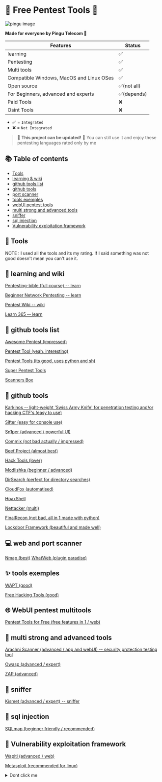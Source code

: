 # 🎈 Free Pentest Tools 🎈
![pingu image](https://cdn.discordapp.com/avatars/1009216298586210425/4d6853dc4bc1cbd02ca440ce3292a062.png)

**Made for everyone by Pingu Telecom 🐧**

| Features                                                                              | Status    |
|---------------------------------------------------------------------------------------|-----------|
| learning                                                                              | ✅        |
| Pentesting                                                                            | ✅         |
| Multi tools                                                                           | ✅         |
| Compatible Windows, MacOS and Linux OSes                                              | ✅         |
| Open source                                                                           | ✅(not all)|
| For Beginners, advanced and experts                                                   | ✅(depends)|
| Paid Tools                                                                            | ❌         |
| Osint Tools                                                                           | ❌         |

- ✅ = `Integrated`
- ❌ = `Not Integrated`

> 🚧 **This project can be updated!** 🚧 You can still use it and enjoy these pentesting languages rated only by me

## 📚 Table of contents
* [Tools](#-Tools)
* [learning & wiki](#-learning-and-wiki)
* [github tools list](#-github-tools-list)
* [github tools](#-github-tools)
* [port scanner](#-web-and-port-scanner)
* [tools exemples](#-tools-exemples)
* [webUI pentest tools](#-WebUI-pentest-multitools)
* [multi strong and advanced tools](#-multi-strong-and-advanced-tools)
* [sniffer](#-sniffer)
* [sql injection](#-sql-injection)
* [Vulnerability exploitation framework](#-Vulnerability-exploitation-framework)

## 🚀 Tools
NOTE : I used all the tools and its my rating. If I said something was not good doesn't mean you can't use it.

## 📖 learning and wiki
[Pentesting-bible (full course) -- learn](https://github.com/blaCCkHatHacEEkr/PENTESTING-BIBLE)

[Beginner Network Pentesting -- learn](https://github.com/hmaverickadams/Beginner-Network-Pentesting)

[Pentest Wiki -- wiki](https://github.com/nixawk/pentest-wiki)

[Learn 365 -- learn](https://github.com/harsh-bothra/learn365)

## 🧨 github tools list
[Awesome Pentest (impressed)](https://github.com/enaqx/awesome-pentest)

[Pentest Tool (yeah, interesting)](https://github.com/Ridter/Pentest)

[Pentest Tools (its good, uses python and sh)](https://github.com/gwen001/pentest-tools)

[Super Pentest Tools](https://github.com/arch3rPro/PentestTools)

[Scanners Box](https://github.com/We5ter/Scanners-Box)

## 🎇 github tools
[Karkinos -- light-weight 'Swiss Army Knife' for penetration testing and/or hacking CTF's (easy to use)](https://github.com/helich0pper/Karkinos)

[Sifter (easy for console use)](https://github.com/whiterabb17/sifter)

[Sn1per (advanced / powerful UI)](https://github.com/1N3/Sn1per)

[Commix (not bad actually / impressed)](https://github.com/commixproject/commix)

[Beef Project (almost best)](https://beefproject.com/)

[Hack Tools (lover)](https://github.com/LasCC/Hack-Tools)

[Modlishka (beginner / advanced)](https://github.com/drk1wi/Modlishka)

[DirSearch (perfect for directory searches)](https://github.com/maurosoria/dirsearch)

[CloudFox (automatised)](https://github.com/BishopFox/cloudfox)

[HoaxShell](https://github.com/t3l3machus/hoaxshell)

[Nettacker (multi)](https://github.com/OWASP/Nettacker)

[FinalRecon (not bad, all in 1 made with python)](https://github.com/thewhiteh4t/FinalRecon)

[Lockdoor Framework (beautiful and made well)](https://github.com/SofianeHamlaoui/Lockdoor-Framework)

## 💻 web and port scanner
[Nmap (best)](https://nmap.org/)
[WhatWeb (plugin paradise)](https://github.com/urbanadventurer/WhatWeb)

## ✨ tools exemples
[WAPT (good)](https://cybersecuritynews.com/web-application-pentesting-tools/)

[Free Hacking Tools (good)](https://www.synopsys.com/blogs/software-security/top-10-free-hacking-tools-for-penetration-testers/)

## 🌐 WebUI pentest multitools
[Pentest Tools for Free (free features in 1 / web)](https://pentest-tools.com/for/free)

## 💪 multi strong and advanced tools
[Arachni Scanner (advanced / app and webUI) -- security protection testing tool](https://www.arachni-scanner.com/)

[Owasp (advanced / expert)](https://gbhackers.com/scanning-owasp-top-10/)

[ZAP (advanced)](https://www.zaproxy.org/download/)

## 🐺 sniffer
[Kismet (advanced / expert) -- sniffer](https://www.kismetwireless.net/)

## 💉 sql injection
[SQLmap (beginner friendly / recommended)](https://sqlmap.org/)

## 🧪 Vulnerability exploitation framework
[Wapiti (advanced / web)](https://wapiti.sourceforge.io/)

[Metasploit (recommended for linux)](https://www.metasploit.com/)

<details><summary>Dont click me</summary>
<p>

#### We can hide anything, even code!

```ruby
   puts "There is nothing here..."
```

</p>
</details>
